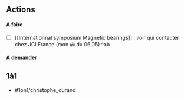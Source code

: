 ## Actions

#### A faire
- [ ] [[Internationnal symposium Magnetic bearings]] : voir qui contacter chez JCI France (mon @ du 06.05) ^ab

#### A demander

## 1à1
- #1on1/christophe_durand